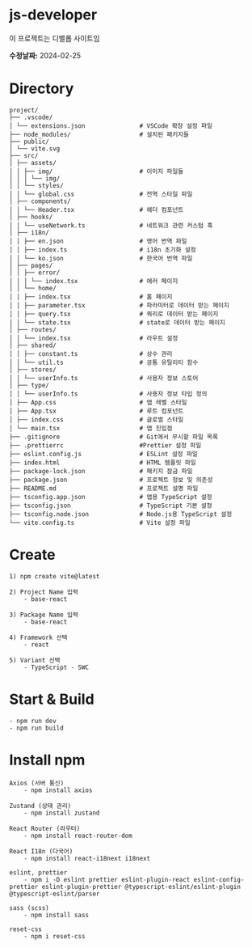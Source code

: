 # js-developer

이 프로젝트는 디벨롭 사이트임

**수정날짜:**
2024-02-25

# Directory

```
project/
├── .vscode/
│ └── extensions.json               # VSCode 확장 설정 파일
├── node_modules/                   # 설치된 패키지들
├── public/
│ └── vite.svg
├── src/
│ ├── assets/
│ │ ├── img/                        # 이미지 파일들
│ │ │ └── img/
│ │ └── styles/
│ │ └── global.css                  # 전역 스타일 파일
│ ├── components/
│ │ └── Header.tsx                  # 헤더 컴포넌트
│ ├── hooks/
│ │ └── useNetwork.ts               # 네트워크 관련 커스텀 훅
│ ├── i18n/
│ │ ├── en.json                     # 영어 번역 파일
│ │ ├── index.ts                    # i18n 초기화 설정
│ │ └── ko.json                     # 한국어 번역 파일
│ ├── pages/
│ │ ├── error/
│ │ │ └── index.tsx                 # 에러 페이지
│ │ └── home/
│ │ ├── index.tsx                   # 홈 페이지
│ │ ├── parameter.tsx               # 파라미터로 데이터 받는 페이지
│ │ ├── query.tsx                   # 쿼리로 데이터 받는 페이지
│ │ └── state.tsx                   # state로 데이터 받는 페이지
│ ├── routes/
│ │ └── index.tsx                   # 라우트 설정
│ ├── shared/
│ │ ├── constant.ts                 # 상수 관리
│ │ └── util.ts                     # 공통 유틸리티 함수
│ ├── stores/
│ │ └── userInfo.ts                 # 사용자 정보 스토어
│ ├── type/
│ │ └── userInfo.ts                 # 사용자 정보 타입 정의
│ ├── App.css                       # 앱 레벨 스타일
│ ├── App.tsx                       # 루트 컴포넌트
│ ├── index.css                     # 글로벌 스타일
│ └── main.tsx                      # 앱 진입점
├── .gitignore                      # Git에서 무시할 파일 목록
├── .prettierrc                     #Prettier 설정 파일
├── eslint.config.js                # ESLint 설정 파일
├── index.html                      # HTML 템플릿 파일
├── package-lock.json               # 패키지 잠금 파일
├── package.json                    # 프로젝트 정보 및 의존성
├── README.md                       # 프로젝트 설명 파일
├── tsconfig.app.json               # 앱용 TypeScript 설정
├── tsconfig.json                   # TypeScript 기본 설정
├── tsconfig.node.json              # Node.js용 TypeScript 설정
└── vite.config.ts                  # Vite 설정 파일
```

# Create

    1) npm create vite@latest

    2) Project Name 입력
        - base-react

    3) Package Name 입력
        - base-react

    4) Framework 선택
        - react

    5) Variant 선택
        - TypeScript - SWC

# Start & Build

    - npm run dev
    - npm run build

# Install npm

    Axios (서버 통신)
        - npm install axios

    Zustand (상태 관리)
        - npm install zustand

    React Router (라우터)
        - npm install react-router-dom

    React I18n (다국어)
        - npm install react-i18next i18next

    eslint, prettier
        - npm i -D eslint prettier eslint-plugin-react eslint-config-prettier eslint-plugin-prettier @typescript-eslint/eslint-plugin @typescript-eslint/parser

    sass (scss)
        - npm install sass

    reset-css
        - npm i reset-css
